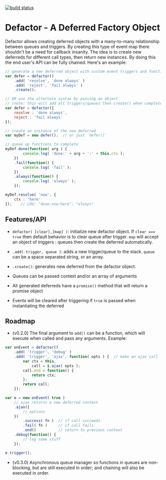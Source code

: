 [![build status](https://secure.travis-ci.org/trevnorris/defactor.png)](http://travis-ci.org/trevnorris/defactor)
# Defactor - A Deferred Factory Object

Defactor allows creating deferred objects with a many-to-many relationship between queues and triggers.
By creating this type of event map there shouldn't be a need for callback insanity.
The idea is to create new deferreds for different call types, then return new instances.
By doing this the end user's API can be fully chained.
Here's an example:

```javascript
// generate a new deferred object with custom event triggers and function queues
var defer = defactor()
    .add( 'resolve', 'done always' )
    .add( 'reject', 'fail always' )
    .create();

// OR use the alternate syntax by passing an object
// (note: this will add all triggers/queues then create() when complete)
var defer = defactor({
    resolve : 'done always',
    reject : 'fail always'
});

// create an instance of the new deferred
var myDef = new defer();  // or just `defer()`

// queue up functions to complete
myDef.done(function( arg ) {
        console.log( 'done:' + arg + ':' + this.ctx );
    })
    .fail(function() {
        console.log( 'fail' );
    })
    .always(function() {
        console.log( 'always' );
    });

myDef.resolve( 'now', {
    ctx : 'here'
});    // LOG: "done:now:here"; "always"
```

## Features/API

* `defactor( [clear],[map] )`: initialize new defactor object. If `clear === true` then default behavior is to clear queue after trigger. `map` will accept an object of triggers : queues then create the deferred automatically.

* `.add( trigger, queue )`: adds a new trigger/queue to the stack. `queue` can be a space separated string, or an array.

* `.create()`: generates new deferred from the defactor object.

* Queues can be passed context and/or an array of arguments

* All generated deferreds have a `promise()` method that will return a promise object

* Events will be cleared after triggering if `true` is passed when instantiating the deferred

## Roadmap

* (v0.2.0) The final argument to `add()` can be a function, which will execute when called and pass any arguments. Example:

```javascript
var onEvent = defactor()
    .add( 'trigger', 'debug' )
    .add( 'trigger', 'ajax', function( opts ) {  // make an ajax call
        var ctx = this,
            call = $.ajax( opts );
        call.end = function() {
            return ctx;
        };
        return call;
    });

var e = new onEvent( true )
    // ajax returns a new deferred context
    .ajax({
        // options
    })
        .success( fn )  // if call succeeds
        .fail( fn )     // if call fails
        .end()          // return to previous context
    .debug(function() {
        // log some stuff
    });

e.trigger();
```
* (v0.3.0) Asynchronous queue manager so functions in queues are non-blocking, but are still executed in order; and chaining will also be executed in order.
